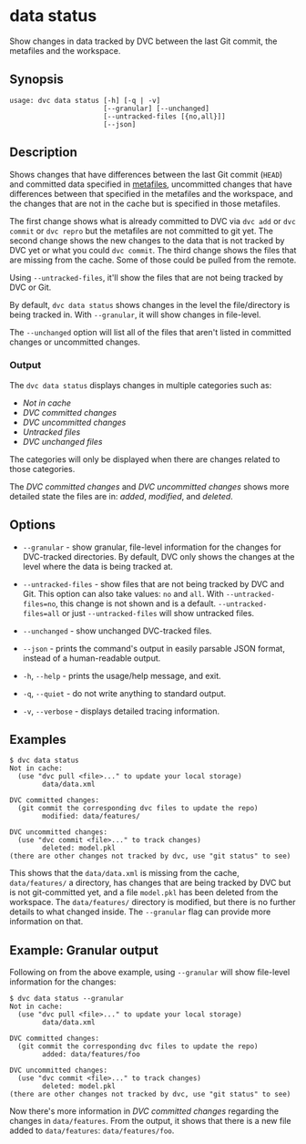 # data status

Show changes in data tracked by DVC between the last Git commit, the metafiles
and the workspace.

## Synopsis

```usage
usage: dvc data status [-h] [-q | -v]
                       [--granular] [--unchanged]
                       [--untracked-files [{no,all}]]
                       [--json]
```

## Description

Shows changes that have differences between the last Git commit (`HEAD`) and
committed data specified in [metafiles](/doc/user-guide/project-structure),
uncommitted changes that have differences between that specified in the
metafiles and the <abbr>workspace</abbr>, and the changes that are not in the
cache but is specified in those metafiles.

The first change shows what is already committed to DVC via `dvc add` or
`dvc commit` or `dvc repro` but the metafiles are not committed to git yet. The
second change shows the new changes to the data that is not tracked by DVC yet
or what you could `dvc commit`. The third change shows the files that are
missing from the cache. Some of those could be pulled from the remote.

Using `--untracked-files`, it'll show the files that are not being tracked by
DVC or Git.

By default, `dvc data status` shows changes in the level the file/directory is
being tracked in. With `--granular`, it will show changes in file-level.

The `--unchanged` option will list all of the files that aren't listed in
committed changes or uncommitted changes.

### Output

The `dvc data status` displays changes in multiple categories such as:

- _Not in cache_
- _DVC committed changes_
- _DVC uncommitted changes_
- _Untracked files_
- _DVC unchanged files_

The categories will only be displayed when there are changes related to those
categories.

The _DVC committed changes_ and _DVC uncommitted changes_ shows more detailed
state the files are in: _added_, _modified_, and _deleted_.

## Options

- `--granular` - show granular, file-level information for the changes for
  DVC-tracked directories. By default, DVC only shows the changes at the level
  where the data is being tracked at.

- `--untracked-files` - show files that are not being tracked by DVC and Git.
  This option can also take values: `no` and `all`. With `--untracked-files=no`,
  this change is not shown and is a default. `--untracked-files=all` or just
  `--untracked-files` will show untracked files.

- `--unchanged` - show unchanged DVC-tracked files.

- `--json` - prints the command's output in easily parsable JSON format, instead
  of a human-readable output.

- `-h`, `--help` - prints the usage/help message, and exit.

- `-q`, `--quiet` - do not write anything to standard output.

- `-v`, `--verbose` - displays detailed tracing information.

## Examples

```dvc
$ dvc data status
Not in cache:
  (use "dvc pull <file>..." to update your local storage)
        data/data.xml

DVC committed changes:
  (git commit the corresponding dvc files to update the repo)
        modified: data/features/

DVC uncommitted changes:
  (use "dvc commit <file>..." to track changes)
        deleted: model.pkl
(there are other changes not tracked by dvc, use "git status" to see)
```

This shows that the `data/data.xml` is missing from the cache, `data/features/`
a directory, has changes that are being tracked by DVC but is not git-committed
yet, and a file `model.pkl` has been deleted from the workspace. The
`data/features/` directory is modified, but there is no further details to what
changed inside. The `--granular` flag can provide more information on that.

## Example: Granular output

Following on from the above example, using `--granular` will show file-level
information for the changes:

```dvc
$ dvc data status --granular
Not in cache:
  (use "dvc pull <file>..." to update your local storage)
        data/data.xml

DVC committed changes:
  (git commit the corresponding dvc files to update the repo)
        added: data/features/foo

DVC uncommitted changes:
  (use "dvc commit <file>..." to track changes)
        deleted: model.pkl
(there are other changes not tracked by dvc, use "git status" to see)
```

Now there's more information in _DVC committed changes_ regarding the changes in
`data/features`. From the output, it shows that there is a new file added to
`data/features`: `data/features/foo`.
